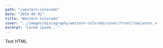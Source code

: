 ```yaml
---
path: "/western-colorado"
date: "2014-06-01"
title: "Western Colorado"
cover: "../images/discography/western-colorado/cover/front/leejaster_vf2-w800h800@2x.jpg"
excerpt: "Lorem ipusm..."
---
```


Test HTML
